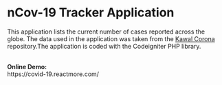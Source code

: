 # nCov-19 Tracker Application

This application lists the current number of cases reported across the globe. The data used in the application was taken from the <a href="https://kawalcorona.com" target="_blank"> Kawal Corona  </a> repository.The application is coded with the Codeigniter PHP library. 

<br>
<b>Online Demo:</b><br>
https://covid-19.reactmore.com/
<br><br>
